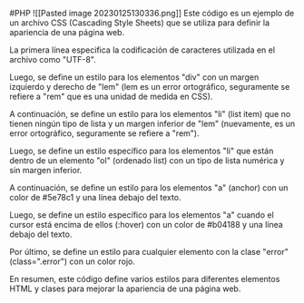 #PHP 
![[Pasted image 20230125130336.png]]
Este código es un ejemplo de un archivo CSS (Cascading Style Sheets) que se utiliza para definir la apariencia de una página web.

La primera línea especifica la codificación de caracteres utilizada en el archivo como "UTF-8".

Luego, se define un estilo para los elementos "div" con un margen izquierdo y derecho de "lem" (lem es un error ortográfico, seguramente se refiere a "rem" que es una unidad de medida en CSS).

A continuación, se define un estilo para los elementos "li" (list item) que no tienen ningún tipo de lista y un margen inferior de "lem" (nuevamente, es un error ortográfico, seguramente se refiere a "rem").

Luego, se define un estilo específico para los elementos "li" que están dentro de un elemento "ol" (ordenado list) con un tipo de lista numérica y sin margen inferior.

A continuación, se define un estilo para los elementos "a" (anchor) con un color de #5e78c1 y una línea debajo del texto.

Luego, se define un estilo específico para los elementos "a" cuando el cursor está encima de ellos (:hover) con un color de #b04188 y una línea debajo del texto.

Por último, se define un estilo para cualquier elemento con la clase "error" (class=".error") con un color rojo.

En resumen, este código define varios estilos para diferentes elementos HTML y clases para mejorar la apariencia de una página web.

